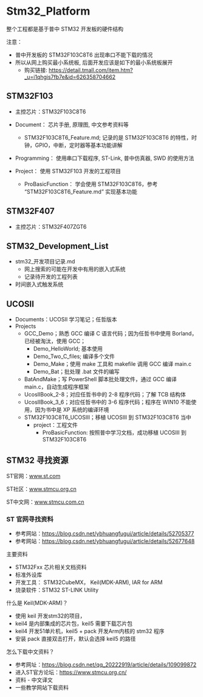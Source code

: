 # Stm32_Platform

整个工程都是基于普中 STM32 开发板的硬件结构

注意：

- 普中开发板的 STM32F103C8T6 出现串口不能下载的情况
- 所以从网上购买最小系统板, 后面开发应该是如下的最小系统板展开
  - 购买链接: https://detail.tmall.com/item.htm?_u=i1qhgis7fb7e&id=626358704662

## STM32F103

- 主控芯片：STM32F103C8T6

- Document： 芯片手册, 原理图, 中文参考资料等
  - STM32F103C8T6_Feature.md; 记录的是 STM32F103C8T6 的特性，时钟，GPIO，中断，定时器等基本功能讲解
- Programming： 使用串口下载程序, ST-Link, 普中仿真器, SWD 的使用方法
- Project： 使用 STM32F103 开发的工程项目
  - ProBasicFunction： 学会使用 STM32F103C8T6，参考 “STM32F103C8T6_Feature.md” 实现基本功能

## STM32F407

- 主控芯片：STM32F407ZGT6

## STM32_Development_List

- stm32_开发项目记录.md
  - 网上搜索的可能在开发中有用的嵌入式系统
  - 记录待开发的工程列表
- 时间嵌入式触发系统

## UCOSII

- Documents：UCOSII 学习笔记；任哲版本
- Projects
  - GCC_Demo；熟悉 GCC 编译 C 语言代码；因为任哲书中使用 Borland，已经被淘汰，使用 GCC；
    - Demo_HelloWorld; 基本使用
    - Demo_Two_C_files; 编译多个文件
    - Demo_Make；使用 make 工具和 makefile 调用 GCC 编译 main.c
    - Demo_Bat；批处理 .bat 文件的编写
  - BatAndMake；写 PowerShell 脚本批处理文件，通过 GCC 编译 main.c，自动生成程序框架
  - UcosIIBook_2-8；对应任哲书中的 2-8 程序代码；了解 TCB 结构体
  - UcosIIBook_3_6；对应任哲书中的 3-6 程序代码；程序在 WIN10 不能使用，因为书中是 XP 系统的编译环境
  - STM32F103C8T6_UCOSIII；移植 UCOSIII 到 STM32F103C8T6 当中
    - project：工程文件
      - ProBasicFunction: 按照普中学习文档，成功移植 UCOSIII 到 STM32F103C8T6

## STM32 寻找资源

ST官网：www.st.com

ST社区：www.stmcu.org.cn

ST中文网：www.stmcu.com.cn

### ST 官网寻找资料

- 参考网站：https://blog.csdn.net/ybhuangfugui/article/details/52705377
- 参考网站：https://blog.csdn.net/ybhuangfugui/article/details/52677648

主要资料

- STM32Fxx 芯片相关文档资料
- 标准外设库
- 开发工具： STM32CubeMX， Keil(MDK-ARM), IAR for ARM
- 烧录软件：STM32 ST-LINK Utility

什么是 Keil(MDK-ARM)？

- 使用 keil 开发stm32的项目，
- keil4 是内部集成的芯片包，keil5 需要下载芯片包
- keil4 开发51单片机，keil5 + pack 开发Arm内核的 stm32 程序
- 安装 pack 直接双击打开，默认会选择 keil5 的路径

怎么下载中文资料？

- 参考网址：https://blog.csdn.net/qq_20222919/article/details/109099872
- 进入ST官方论坛：https://www.stmcu.org.cn/
- 资料 - 中文译文
- 一些教学网站下载资料
